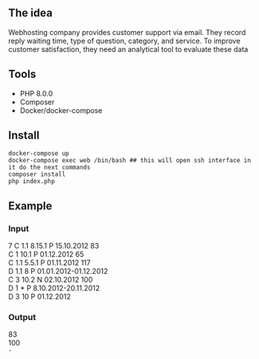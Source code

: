 ## The idea
Webhosting company provides customer support via email. They record reply waiting time,
type of question, category, and service. To improve customer satisfaction, they need an
analytical tool to evaluate these data

## Tools

- PHP 8.0.0
- Composer
- Docker/docker-compose

## Install

``` 
docker-compose up  
docker-compose exec web /bin/bash ## this will open ssh interface in it do the next commands
composer install 
php index.php
```

## Example

### Input 
7
C 1.1 8.15.1 P 15.10.2012 83 <br>
C 1 10.1 P 01.12.2012 65 <br>
C 1.1 5.5.1 P 01.11.2012 117 <br>
D 1.1 8 P 01.01.2012-01.12.2012 <br>
C 3 10.2 N 02.10.2012 100 <br>
D 1 * P 8.10.2012-20.11.2012 <br>
D 3 10 P 01.12.2012 <br>

### Output
83 <br>
100 <br>
`-` 



